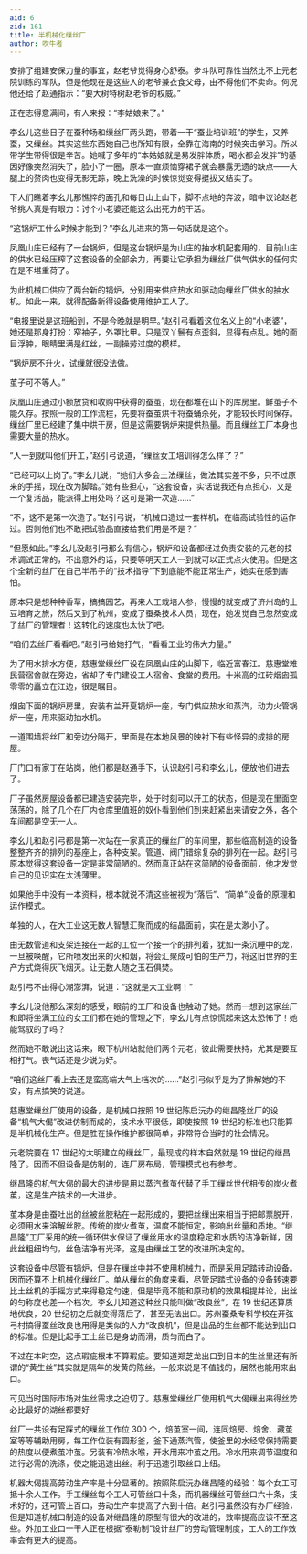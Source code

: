 ```yaml
---
aid: 6
zid: 161
title: 半机械化缫丝厂
author: 吹牛者
---
```


安排了组建安保力量的事宜，赵老爷觉得身心舒泰。步斗队可靠性当然比不上元老院训练的军队，但是他现在是这些人的老爷兼衣食父母，由不得他们不卖命。何况他还给了赵通指示：“要大树特树赵老爷的权威。”

正在志得意满间，有人来报：“李姑娘来了。”

李幺儿这些日子在蚕种场和缫丝厂两头跑，带着一干“蚕业培训班”的学生，又养蚕，又缫丝。其实这些东西她自己也所知有限，全靠在海南的时候突击学习。所以带学生带得很是辛苦。她喊了多年的“本姑娘就是易发胖体质，喝水都会发胖”的基因好像突然消失了，脸小了一圈，原本一直烦恼穿裙子就会暴露无遗的缺点——大腿上的赘肉也变得无影无踪，晚上洗澡的时候惊觉变得挺拔又结实了。

下人们瞧着李幺儿那憔悴的面孔和每日山上山下，脚不点地的奔波，暗中议论赵老爷挑人真是有眼力：讨个小老婆还能这么出死力的干活。

“这锅炉工什么时候才能到？”李幺儿进来的第一句话就是这个。

凤凰山庄已经有了一台锅炉，但是这台锅炉是为山庄的抽水机配套用的，目前山庄的供水已经压榨了这套设备的全部余力，再要让它承担为缫丝厂供气供水的任何实在是不堪重荷了。

为此机械口供应了两台新的锅炉，分别用来供应热水和驱动向缫丝厂供水的抽水机。如此一来，就得配备新得设备使用维护工人了。

“电报里说是这班船到，不是今晚就是明早。”赵引弓看着这位名义上的“小老婆”，她还是那身打扮：窄袖子，外罩比甲。只是双丫鬟有点歪斜，显得有点乱。她的面目浮肿，眼睛里满是红丝，一副操劳过度的模样。

“锅炉房不升火，试缫就很没法做。

茧子可不等人。”

凤凰山庄通过小额放贷和收购中获得的蚕茧，现在都堆在山下的库房里。鲜茧子不能久存。按照一般的工作流程，先要将蚕茧烘干将蚕蛹杀死，才能较长时间保存。缫丝厂里已经建了集中烘干房，但是这需要锅炉来提供热量。而且缫丝工厂本身也需要大量的热水。

“人一到就叫他们开工，”赵引弓说道，“缫丝女工培训得怎么样了？”

“已经可以上岗了。”李幺儿说，“她们大多会土法缫丝，做法其实差不多，只不过原来的手摇，现在改为脚踏。”她有些担心，“这套设备，实话说我还有点担心，又是一个复活品，能派得上用处吗？这可是第一次造……”

“不，这不是第一次造了。”赵引弓说，“机械口造过一套样机，在临高试验性的运作过。否则他们也不敢把试验品直接给我们用是不是？”

“但愿如此。”李幺儿没赵引弓那么有信心，锅炉和设备都经过负责安装的元老的技术调试正常的，不出意外的话，只要等明天工人一到就可以正式点火使用。但是这个全新的丝厂在自己半吊子的“技术指导”下到底能不能正常生产，她实在感到害怕。

原本只是想种种香草，搞搞园艺，再来人工栽培人参，慢慢的就变成了济州岛的土豆培育之旅，然后又到了杭州，变成了蚕桑技术人员，现在，她发觉自己忽然变成了丝厂的管理者！这转化的速度也太快了吧。

“咱们去丝厂看看吧。”赵引弓给她打气，“看看工业的伟大力量。”

为了用水排水方便，慈惠堂缫丝厂设在凤凰山庄的山脚下，临近富春江。慈惠堂难民营宿舍就在旁边，省却了专门建设工人宿舍、食堂的费用。十米高的红砖烟囱孤零零的矗立在江边，很是瞩目。

烟囱下面的锅炉房里，安装有兰开夏锅炉一座，专门供应热水和蒸汽，动力火管锅炉一座，用来驱动抽水机。

一道围墙将丝厂和旁边分隔开，里面是在本地风景的映衬下有些怪异的成排的房屋。

厂门口有家丁在站岗，他们都是赵通手下，认识赵引弓和李幺儿，便放他们进去了。

厂子虽然房屋设备都已建造安装完毕，处于时刻可以开工的状态，但是现在里面空荡荡的，除了几个在厂内仓库里值班的奴仆看到他们到来赶紧出来请安之外，各个车间都是空无一人。

李幺儿和赵引弓都是第一次站在一家真正的缫丝厂的车间里，那些临高制造的设备整整齐齐的排列的基座上，各种支架。管道、阀门错综复杂的排列在一起。赵引弓原本觉得这套设备一定是非常简陋的。然而真正站在这简陋的设备面前，他才发觉自己的见识实在太浅薄里。

如果他手中没有一本资料，根本就说不清这些被视为“落后”、“简单”设备的原理和运作模式。

单独的人，在大工业这无数人智慧汇聚而成的结晶面前，实在是太渺小了。

由无数管道和支架连接在一起的工位一个接一个的排列着，犹如一条沉睡中的龙，一旦被唤醒，它所喷发出来的火和烟，将会汇聚成可怕的生产力，将这旧世界的生产方式烧得灰飞烟灭。让无数人随之玉石俱焚。

赵引弓不由得心潮澎湃，说道：“这就是大工业啊！”

李幺儿没他那么深刻的感受，眼前的工厂和设备也触动了她。然而一想到这家丝厂和即将坐满工位的女工们都在她的管理之下，李幺儿有点惊慌起来这太恐怖了！她能驾驭的了吗？

然而她不敢说出这话来，眼下杭州站就他们两个元老，彼此需要扶持，尤其是要互相打气。丧气话还是少说为好。

“咱们这丝厂看上去还是蛮高端大气上档次的……”赵引弓似乎是为了排解她的不安，有点搞笑的说道。

慈惠堂缫丝厂使用的设备，是机械口按照 19 世纪陈启沅办的继昌隆丝厂的设备“机气大偈”改进仿制而成的，技术水平很低，即使按照 19 世纪的标准也只能算是半机械化生产。但是胜在操作维护都很简单，非常符合当时的社会情况。

元老院要在 17 世纪的大明建立的缫丝厂，最现成的样本自然就是 19 世纪的继昌隆了。因而不但设备是仿制的，连厂房布局，管理模式也有参考。

继昌隆的机气大偈的最大的进步是用以蒸汽煮茧代替了手工缫丝世代相传的炭火煮茧，这是生产技术的一大进步。

茧本身是由蚕吐出的丝被丝胶粘在一起形成的，要把丝缫出来相当于把邮票脱开，必须用水来溶解丝胶。传统的炭火煮茧，温度不能恒定，影响出丝量和质地。“继昌隆”工厂采用的统一循环供水保证了缫丝用水的温度稳定和水质的洁净新鲜，因此丝粗细均匀，丝色洁净有光泽，这是由缫丝工艺的改进所决定的。

这套设备中尽管有锅炉，但是在缫丝中并不使用机械力，而是采用足踏转动设备。因而还算不上机械化缫丝厂。单从缫丝的角度来看，尽管足踏式设备的设备转速要比土丝机的手摇方式来得稳定匀速，但是毕竟不能和原动机的效果相提并论，出丝的匀称度也差一个档次。李幺儿知道这种丝只能叫做“改良丝”，在 19 世纪还算质地优良，20 世纪初之后就变得落后了，甚至无法出口。苏州蚕桑专科学校在开弦弓村搞得蚕丝改良也用得是类似的人力“改良机”，但是出品的生丝都不能达到出口的标准。但是比起手工土丝已是身幼而滑，质匀而白了。

不过在本时空，这点瑕疵根本不算瑕疵。要知道郑芝龙出口到日本的生丝里还有所谓的“黄生丝”其实就是隔年的发黄的陈丝。一般来说是不值钱的，居然也能用来出口。

可见当时国际市场对生丝需求之迫切了。慈惠堂缫丝厂使用机气大偈缫出来得丝势必比最好的湖丝都要好

丝厂一共设有足踩式的缫丝工作位 300 个，焙茧室一间，连同焙房、焙舍、藏茧室等等辅助用房，每工作位装有圆形釜，釜下通蒸汽管，使釜里的水经常保持需要的热度以便煮茧冲茧。另装有冷热水喉，开水用来冲茧之用。冷水用来调节温度和进行必需的洗涤，使之能迅速出丝。利于迅速引取丝口上纽。

机器大偈提高劳动生产率是十分显著的。按照陈启沅办继昌隆的经验：每个女工可抵十余人工作。手工缫丝每个工人可管丝口十条，而机器缫丝可管丝口六十条，技术好的，还可管上百口，劳动生产率提高了六到十倍。赵引弓虽然没有办厂经验，但是知道机械口制造的设备对继昌隆的原型有很大的改进的，效率提高应该不至这些。外加工业口一干人正在根据“泰勒制”设计丝厂的劳动管理制度，工人的工作效率会有更大的提高。
